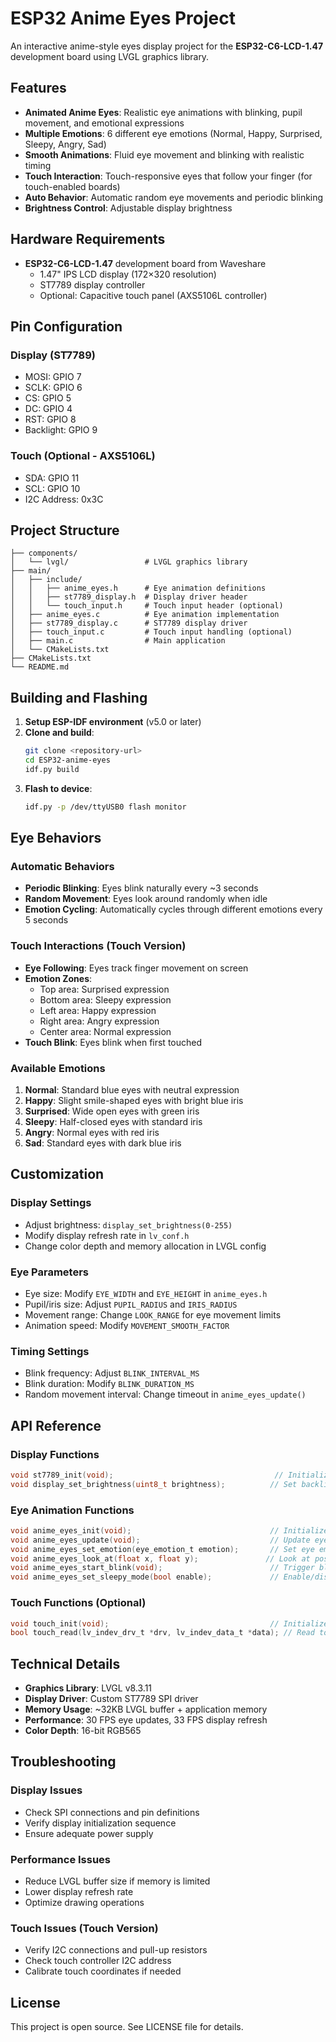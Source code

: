 # ESP32 Anime Eyes Project

An interactive anime-style eyes display project for the **ESP32-C6-LCD-1.47** development board using LVGL graphics library.

## Features

- **Animated Anime Eyes**: Realistic eye animations with blinking, pupil movement, and emotional expressions
- **Multiple Emotions**: 6 different eye emotions (Normal, Happy, Surprised, Sleepy, Angry, Sad)
- **Smooth Animations**: Fluid eye movement and blinking with realistic timing
- **Touch Interaction**: Touch-responsive eyes that follow your finger (for touch-enabled boards)
- **Auto Behavior**: Automatic random eye movements and periodic blinking
- **Brightness Control**: Adjustable display brightness

## Hardware Requirements

- **ESP32-C6-LCD-1.47** development board from Waveshare
  - 1.47" IPS LCD display (172×320 resolution)
  - ST7789 display controller
  - Optional: Capacitive touch panel (AXS5106L controller)

## Pin Configuration

### Display (ST7789)
- MOSI: GPIO 7
- SCLK: GPIO 6
- CS: GPIO 5
- DC: GPIO 4
- RST: GPIO 8
- Backlight: GPIO 9

### Touch (Optional - AXS5106L)
- SDA: GPIO 11
- SCL: GPIO 10
- I2C Address: 0x3C

## Project Structure

```
├── components/
│   └── lvgl/                 # LVGL graphics library
├── main/
│   ├── include/
│   │   ├── anime_eyes.h      # Eye animation definitions
│   │   ├── st7789_display.h  # Display driver header
│   │   └── touch_input.h     # Touch input header (optional)
│   ├── anime_eyes.c          # Eye animation implementation
│   ├── st7789_display.c      # ST7789 display driver
│   ├── touch_input.c         # Touch input handling (optional)
│   ├── main.c                # Main application
│   └── CMakeLists.txt
├── CMakeLists.txt
└── README.md
```

## Building and Flashing

1. **Setup ESP-IDF environment** (v5.0 or later)
2. **Clone and build**:
   ```bash
   git clone <repository-url>
   cd ESP32-anime-eyes
   idf.py build
   ```
3. **Flash to device**:
   ```bash
   idf.py -p /dev/ttyUSB0 flash monitor
   ```

## Eye Behaviors

### Automatic Behaviors
- **Periodic Blinking**: Eyes blink naturally every ~3 seconds
- **Random Movement**: Eyes look around randomly when idle
- **Emotion Cycling**: Automatically cycles through different emotions every 5 seconds

### Touch Interactions (Touch Version)
- **Eye Following**: Eyes track finger movement on screen
- **Emotion Zones**:
  - Top area: Surprised expression
  - Bottom area: Sleepy expression  
  - Left area: Happy expression
  - Right area: Angry expression
  - Center area: Normal expression
- **Touch Blink**: Eyes blink when first touched

### Available Emotions
1. **Normal**: Standard blue eyes with neutral expression
2. **Happy**: Slight smile-shaped eyes with bright blue iris
3. **Surprised**: Wide open eyes with green iris
4. **Sleepy**: Half-closed eyes with standard iris
5. **Angry**: Normal eyes with red iris
6. **Sad**: Standard eyes with dark blue iris

## Customization

### Display Settings
- Adjust brightness: `display_set_brightness(0-255)`
- Modify display refresh rate in `lv_conf.h`
- Change color depth and memory allocation in LVGL config

### Eye Parameters
- Eye size: Modify `EYE_WIDTH` and `EYE_HEIGHT` in `anime_eyes.h`
- Pupil/iris size: Adjust `PUPIL_RADIUS` and `IRIS_RADIUS`
- Movement range: Change `LOOK_RANGE` for eye movement limits
- Animation speed: Modify `MOVEMENT_SMOOTH_FACTOR`

### Timing Settings
- Blink frequency: Adjust `BLINK_INTERVAL_MS`
- Blink duration: Modify `BLINK_DURATION_MS`
- Random movement interval: Change timeout in `anime_eyes_update()`

## API Reference

### Display Functions
```c
void st7789_init(void);                                    // Initialize display
void display_set_brightness(uint8_t brightness);          // Set backlight brightness
```

### Eye Animation Functions
```c
void anime_eyes_init(void);                               // Initialize eye system
void anime_eyes_update(void);                             // Update eye animations
void anime_eyes_set_emotion(eye_emotion_t emotion);       // Set eye emotion
void anime_eyes_look_at(float x, float y);               // Look at position (-1.0 to 1.0)
void anime_eyes_start_blink(void);                        // Trigger blink
void anime_eyes_set_sleepy_mode(bool enable);             // Enable/disable sleepy mode
```

### Touch Functions (Optional)
```c
void touch_init(void);                                    // Initialize touch controller
bool touch_read(lv_indev_drv_t *drv, lv_indev_data_t *data); // Read touch data
```

## Technical Details

- **Graphics Library**: LVGL v8.3.11
- **Display Driver**: Custom ST7789 SPI driver
- **Memory Usage**: ~32KB LVGL buffer + application memory
- **Performance**: 30 FPS eye updates, 33 FPS display refresh
- **Color Depth**: 16-bit RGB565

## Troubleshooting

### Display Issues
- Check SPI connections and pin definitions
- Verify display initialization sequence
- Ensure adequate power supply

### Performance Issues
- Reduce LVGL buffer size if memory is limited
- Lower display refresh rate
- Optimize drawing operations

### Touch Issues (Touch Version)
- Verify I2C connections and pull-up resistors
- Check touch controller I2C address
- Calibrate touch coordinates if needed

## License

This project is open source. See LICENSE file for details.